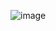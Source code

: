 
![image](https://user-images.githubusercontent.com/97594290/218509078-5543688b-1399-4d21-aa7e-35a477b65b68.png)
